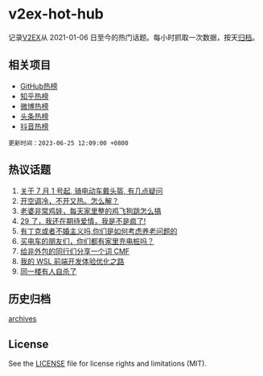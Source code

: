 # v2ex-hot-hub

 记录[V2EX](https://www.v2ex.com/)从 2021-01-06 日至今的热门话题。每小时抓取一次数据，按天[归档](archives)。
 
 ## 相关项目

- [GitHub热榜](https://github.com/lonnyzhang423/github-hot-hub)
- [知乎热榜](https://github.com/lonnyzhang423/zhihu-hot-hub)
- [微博热榜](https://github.com/lonnyzhang423/weibo-hot-hub)
- [头条热榜](https://github.com/lonnyzhang423/toutiao-hot-hub)
- [抖音热榜](https://github.com/lonnyzhang423/douyin-hot-hub)


 `更新时间：2023-06-25 12:09:00 +0800`

## 热议话题

1. [关于 7 月 1 号起, 骑电动车戴头盔, 有几点疑问](https://www.v2ex.com/t/951326)
1. [开空调冷，不开又热。怎么解？](https://www.v2ex.com/t/951231)
1. [老婆非常鸡娃，每天家里整的鸡飞狗跳怎么搞](https://www.v2ex.com/t/951211)
1. [29 了，我还在期待爱情，我是不是疯了!](https://www.v2ex.com/t/951323)
1. [有丁克或者不婚主义吗,你们是如何考虑养老问题的](https://www.v2ex.com/t/951355)
1. [买电车的朋友们，你们都有家里充电桩吗？](https://www.v2ex.com/t/951317)
1. [给非外包的同行们分享一个词 CMF](https://www.v2ex.com/t/951178)
1. [我的 WSL 前端开发体验优化之路](https://www.v2ex.com/t/951174)
1. [同一楼有人自杀了](https://www.v2ex.com/t/951285)

## 历史归档

[archives](archives)

## License

See the [LICENSE](LICENSE) file for license rights and limitations (MIT).
